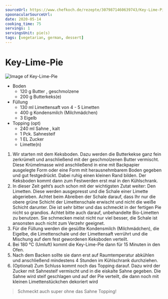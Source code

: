 ```yaml
---
sourceUrl: https://www.chefkoch.de/rezepte/3079871460639743/Key-Lime-Pie.html
spoonacularSourceUrl: 
date: 2020-05-14
cooking_time: 75
servings: 1
servingsUnit: pie(s)
tags: [vegetarian, german, dessert]
---
```

# Key-Lime-Pie

![Image of Key-Lime-Pie](../../img/Key-Lime-Pie.jpg)

- Boden
  - 120 g Butter , geschmolzene
  - 200 g Butterkeks(e)
- Füllung
  - 130 ml Limettensaft von 4 - 5 Limetten
  - 400 g Kondensmilch (Milchmädchen)
  - 3 Eigelb
- Topping (opt)
  - 240 ml Sahne , kalt
  - 1 Pck. Sahnesteif
  - 1 EL Zucker
  - Limette(n)

1. Wir starten mit dem Keksboden. Dazu werden die Butterkekse ganz fein zerkrümelt und anschließend mit der geschmolzenen Butter vermischt. Diese Krümelmasse wird anschließend in eine mit Backpapier ausgelegte Form oder eine Form mit herausnehmbarem Boden gegeben und gut festgedrückt. Dabei ruhig einen kleinen Rand bilden. Der Keksboden kommt dann zum Festwerden erst mal in den Kühlschrank.
2. In dieser Zeit geht’s auch schon mit der wichtigsten Zutat weiter: Den Limetten. Diese werden ausgepresst und die Schale einer Limette abgerieben. Achtet beim Abreiben der Schale darauf, dass Ihr nur die obere grüne Schicht der Limettenschale erwischt und nicht die weiße Schicht darunter. Die ist sehr bitter und das schmeckt in der fertigen Pie nicht so grandios. Achtet bitte auch darauf, unbehandelte Bio-Limetten zu benutzen. Sie schmecken meist nicht nur viel besser, die Schale ist ansonsten auch nicht zum Verzehr geeignet.
3. Für die Füllung werden die gesüßte Kondensmilch (Milchmädchen), die Eigelbe, die Limettenschale und der Limettensaft verrührt und die Mischung auf dem fest gewordenen Keksboden verteilt.
4. Bei 180 °C (Umluft) kommt die Key-Lime-Pie dann für 15 Minuten in den Ofen.
5. Nach dem Backen sollte sie dann erst auf Raumtemperatur abkühlen und anschließend mindestens 4 Stunden im Kühlschrank durchziehen.
6. (Optional) Zum Schluss kommt noch das Topping darauf. Dazu wird der Zucker mit Sahnesteif vermischt und in die eiskalte Sahne gegeben. Die Sahne wird steif geschlagen und auf der Pie verteilt, die dann noch mit kleinen Limettenstückchen dekoriert wird 

> Schmeckt auch super ohne das Sahne Topping!
